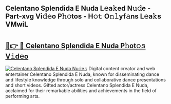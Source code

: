 ## Celentano Splendida E Nuda L𝚎a𝚔ed N𝚞𝚍e - Part-xvg Vi𝚍𝚎o P𝚑𝚘tos - H𝚘𝚝 O𝚗𝚕yf𝚊ns L𝚎a𝚔s VMwiL

# <h2><a href="http://kf485y.oniu.top/?m=Celentano+Splendida+E+Nuda">🔗👉 🔴 Celentano Splendida E Nuda P𝚑ot𝚘𝚜 V𝚒d𝚎o</a></h2>

[![Celentano Splendida E Nuda Nu𝚍e𝚜](https://i.imgur.com/0qMVB7G.gif)](http://kf485y.oniu.top/?m=Celentano+Splendida+E+Nuda)
Digital content creator and web entertainer Celentano Splendida E Nuda, known for disseminating dance and lifestyle knowledge through solo and collaborative dance presentations and short videos. Gifted actor/actress Celentano Splendida E Nuda, acclaimed for their remarkable abilities and achievements in the field of performing arts.  
